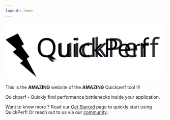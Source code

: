 ```yaml
---
layout: home
---
```


<img class="quickperf-img" src="assets/images/quickperf.svg" />

This is the __AMAZING__ website of the __AMAZING__ Quickperf tool !!!

Quickperf - Quickly find performance bottlenecks inside your application.

Want to know more ? Read our [Get Started](get-started.md) page to quickly start using QuickPerf!
Or reach out to us via our [community](community.md).
